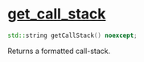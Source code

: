 # [get_call_stack](get_call_stack.hpp)

```cpp
std::string getCallStack() noexcept;
```

Returns a formatted call-stack.